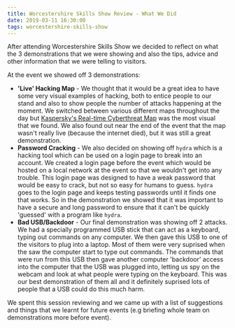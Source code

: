 ```yaml
---
title: Worcestershire Skills Show Review - What We Did
date: 2019-03-11 16:30:00
tags: worcestershire-skills-show
---
```

After attending Worcestershire Skills Show we decided to reflect on what the 3 demonstrations that we were showing and also the tips, advice and other information that we were telling to visitors.

At the event we showed off 3 demonstrations:
* **'Live' Hacking Map** - We thought that it would be a great idea to have some very visual examples of hacking, both to entice people to our stand and also to show people the number of attacks happening at the moment. We switched between various different maps throughout the day but [Kaspersky's Real-time Cyberthreat Map](https://cybermap.kaspersky.com/) was the most visual that we found. We also found out near the end of the event that the map wasn't really live (because the internet died), but it was still a great demonstration.
* **Password Cracking** - We also decided on showing off `hydra` which is a hacking tool which can be used on a login page to break into an account. We created a login page before the event which would be hosted on a local network at the event so that we wouldn't get into any trouble. This login page was designed to have a weak password that would be easy to crack, but not so easy for humans to guess. `hydra` goes to the login page and keeps testing passwords until it finds one that works. So in the demonstration we showed that it was important to have a secure and long password to ensure that it can't be quickly 'guessed' with a program like `hydra`.
* **Bad USB/Backdoor** - Our final demonstration was showing off 2 attacks. We had a specially programmed USB stick that can act as a keyboard, typing out commands on any computer. We then gave this USB to one of the visitors to plug into a laptop. Most of them were very suprised when the saw the computer start to type out commands. The commands that were run from this USB then gave another computer 'backdoor' access into the computer that the USB was plugged into, letting us spy on the webcam and look at what people were typing on the keyboard. This was our best demonstration of them all and it definitely suprised lots of people that a USB could do this much harm.

We spent this session reviewing and we came up with a list of suggestions and things that we learnt for future events (e.g briefing whole team on demonstrations more before event).